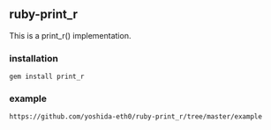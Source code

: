 ## ruby-print_r
This is a print_r() implementation.


### installation
    gem install print_r

### example
    https://github.com/yoshida-eth0/ruby-print_r/tree/master/example
